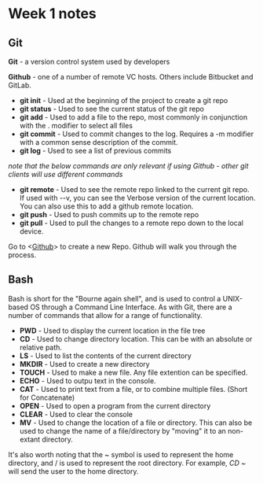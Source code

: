 # Week 1 notes
## Git
<b>Git</b> - a version control system used by developers

<b>Github</b> - one of a number of remote VC hosts. Others include Bitbucket and GitLab.

- <b>git init</b> - Used at the beginning of the project to create a git repo
- <b>git status</b> - Used to see the current status of the git repo
- <b> git add</b> - Used to add a file to the repo, most commonly in conjunction with the . modifier to select all files
- <b>git commit</b> - Used to commit changes to the log. Requires a -m modifier with a common sense description of the commit.
- <b>git log</b> - Used to see a list of previous commits

<i>note that the below commands are only relevant if using Github - other git clients will use different commands</i>

- <b>git remote</b> - Used to see the remote repo linked to the current git repo. If used with --v, you can see the Verbose version of the current location. You can also use this to add a github remote location.
- <b>git push</b> - Used to push commits up to the remote repo
- <b>git pull</b> - Used to pull the changes to a remote repo down to the local device.

Go to <[Github](https://github.com/new)> to create a new Repo. Github will walk you through the process. 

## Bash
Bash is short for the "Bourne again shell", and is used to control a UNIX-based OS through a Command Line Interface. As with Git, there are a number of commands that allow for a range of functionality.

- <b>PWD</b> - Used to display the current location in the file tree
- <b>CD</b> - Used to change directory location. This can be with an absolute or relative path.
- <b>LS</b> - Used to list the contents of the current directory
- <b>MKDIR</b> - Used to create a new directory
- <b>TOUCH</b> - Used to make a new file. Any file extention can be specified.
- <b>ECHO</b> - Used to outpu text in the console.
- <b>CAT</b> - Used to print text from a file, or to combine multiple files. (Short for Concatenate)
- <b>OPEN</b> - Used to open a program from the current directory
- <b>CLEAR</b> - Used to clear the console
- <b>MV</b> - Used to change the location of a file or directory. This can also be used to change the name of a file/directory by "moving" it to an non-extant directory.

It's also worth noting that the ~ symbol is used to represent the home directory, and / is used to represent the root directory. For example, <i>CD ~</i> will send the user to the home directory.
